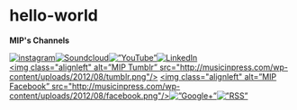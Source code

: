 hello-world
===========

**MIP's Channels** 

<a href="http://instagram.com/musicinpress/" target="_blank" ><img class="alignleft" alt="instagram" src="http://musicinpress.com/wp-content/uploads/2012/08/instagram.png"/></a><a href="http://soundcloud.com/musicinpress" target="_blank" ><img class="alignleft" alt="Soundcloud" src="http://musicinpress.com/wp-content/uploads/2012/08/soundcloud.png"/></a><a href="http://www.youtube.com/user/MusicInPress1" target="”_blank”"><img class="alignleft" alt="”YouTube”" src="http://musicinpress.com/wp-content/uploads/2012/08/youtube.png" /></a><a href="http://www.linkedin.com/company/musicinpress-com?trk=company_name" target="_blank"><img class="alignleft" alt="LinkedIn" src="http://musicinpress.com/wp-content/uploads/2012/12/linkedin.png" /></a>
<br>
<a href="http://musicinpress.tumblr.com/" target=”_blank”><img class="alignleft" alt=”MIP Tumblr” src="http://musicinpress.com/wp-content/uploads/2012/08/tumblr.png"/></a>
<a href="https://www.facebook.com/MusicInPress" target=”_blank”><img class="alignleft" alt=”MIP Facebook” src="http://musicinpress.com/wp-content/uploads/2012/08/facebook.png"/></a><a href="https://www.google.com/+Musicinpress" target=”_blank”><img class="alignleft" alt=”Google+” src="http://musicinpress.com/wp-content/uploads/2013/11/24X24_Google-plus-icon1.png"/></a><a href="http://feeds.feedburner.com/MusicInPress" target=”_blank”><img class="alignleft" alt=”RSS” src="http://musicinpress.com/wp-content/uploads/2012/09/rss.png"/></a>
<br>
